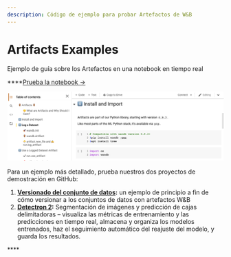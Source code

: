 ```yaml
---
description: Código de ejemplo para probar Artefactos de W&B
---
```


# Artifacts Examples

  
Ejemplo de guía sobre los Artefactos en una notebook en tiempo real

 ****[Prueba la notebook →](https://colab.research.google.com/github/wandb/examples/blob/master/colabs/wandb-artifacts/Pipeline_Versioning_with_W%26B_Artifacts.ipynb) 

![](../.gitbook/assets/artifacts-colab-notebook.png)

Para un ejemplo más detallado, prueba nuestros dos proyectos de demostración en GitHub:

1. [**Versionado del conjunto de datos**](https://github.com/wandb/artifacts-examples/tree/master/dataset-versioning)**:** un ejemplo de principio a fin de cómo versionar a los conjuntos de datos con artefactos W&B
2.  [**Detectron 2**](https://github.com/wandb/artifacts-examples/tree/master/detectron2)**:** Segmentación de imágenes y predicción de cajas delimitadoras – visualiza las métricas de entrenamiento y las predicciones en tiempo real, almacena y organiza los modelos entrenados, haz el seguimiento automático del reajuste del modelo, y guarda los resultados.

\*\*\*\*

